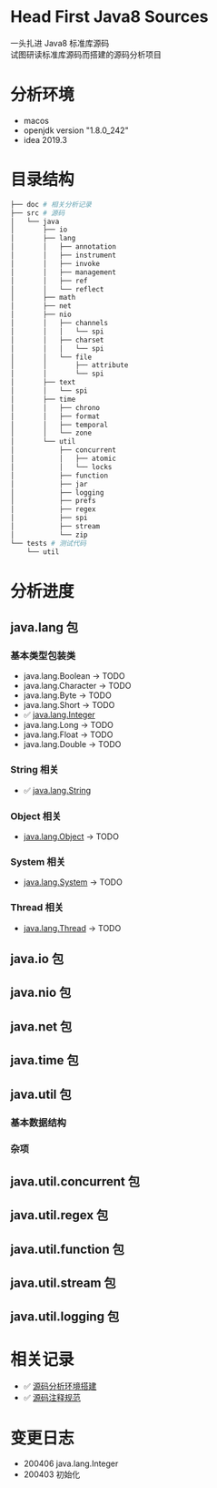 # Head First Java8 Sources
一头扎进 Java8 标准库源码  
试图研读标准库源码而搭建的源码分析项目

# 分析环境
- macos
- openjdk version "1.8.0_242"
- idea 2019.3

# 目录结构
```bash
├── doc # 相关分析记录
├── src # 源码
│   └── java
│       ├── io
│       ├── lang
│       │   ├── annotation
│       │   ├── instrument
│       │   ├── invoke
│       │   ├── management
│       │   ├── ref
│       │   └── reflect
│       ├── math
│       ├── net
│       ├── nio
│       │   ├── channels
│       │   │   └── spi
│       │   ├── charset
│       │   │   └── spi
│       │   └── file
│       │       ├── attribute
│       │       └── spi
│       ├── text
│       │   └── spi
│       ├── time
│       │   ├── chrono
│       │   ├── format
│       │   ├── temporal
│       │   └── zone
│       └── util
│           ├── concurrent
│           │   ├── atomic
│           │   └── locks
│           ├── function
│           ├── jar
│           ├── logging
│           ├── prefs
│           ├── regex
│           ├── spi
│           ├── stream
│           └── zip
└── tests # 测试代码
    └── util 
```

# 分析进度
## java.lang 包
### 基本类型包装类
- java.lang.Boolean   -> TODO
- java.lang.Character -> TODO
- java.lang.Byte      -> TODO
- java.lang.Short     -> TODO
- ✅ [java.lang.Integer](doc/java.lang.Integer.md)
- java.lang.Long      -> TODO
- java.lang.Float     -> TODO
- java.lang.Double    -> TODO

### String 相关
- ✅ [java.lang.String](doc/java.lang.String.md)

### Object 相关
- [java.lang.Object](doc/java.lang.Object.md)  -> TODO

### System 相关
- [java.lang.System](doc/java.lang.System.md)  -> TODO

### Thread 相关
- [java.lang.Thread](doc/java.lang.Thread.md)  -> TODO

## java.io 包

## java.nio 包

## java.net 包

## java.time 包

## java.util 包

### 基本数据结构

### 杂项


## java.util.concurrent 包

## java.util.regex 包

## java.util.function 包

## java.util.stream 包

## java.util.logging 包

# 相关记录
- ✅ [源码分析环境搭建](doc/analysis-env-setup.md)
- ✅ [源码注释规范](doc/annotaion-spec.md)

# 变更日志
- 200406 java.lang.Integer
- 200403 初始化
